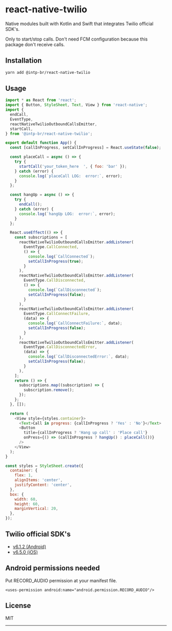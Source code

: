 # react-native-twilio

Native modules built with Kotlin and Swift that integrates Twilio official SDK's.

Only to start/stop calls. Don't need FCM configuration because this package don't receive calls.

## Installation

```sh
yarn add @intp-br/react-native-twilio
```

## Usage

```js
import * as React from 'react';
import { Button, StyleSheet, Text, View } from 'react-native';
import {
  endCall,
  EventType,
  reactNativeTwilioOutboundCallsEmitter,
  startCall,
} from '@intp-br/react-native-twilio';

export default function App() {
  const [callInProgress, setCallInProgress] = React.useState(false);

  const placeCall = async () => {
    try {
      startCall('your_token_here  ', { foo: 'bar' });
    } catch (error) {
      console.log(`placeCall LOG:  error:`, error);
    }
  };

  const hangUp = async () => {
    try {
      endCall();
    } catch (error) {
      console.log(`hangUp LOG:  error:`, error);
    }
  };

  React.useEffect(() => {
    const subscriptions = [
      reactNativeTwilioOutboundCallsEmitter.addListener(
        EventType.CallConnected,
        () => {
          console.log(`CallConnected`);
          setCallInProgress(true);
        }
      ),
      reactNativeTwilioOutboundCallsEmitter.addListener(
        EventType.CallDisconnected,
        () => {
          console.log(`CallDisconnected`);
          setCallInProgress(false);
        }
      ),
      reactNativeTwilioOutboundCallsEmitter.addListener(
        EventType.CallConnectFailure,
        (data) => {
          console.log(`CallConnectFailure:`, data);
          setCallInProgress(false);
        }
      ),
      reactNativeTwilioOutboundCallsEmitter.addListener(
        EventType.CallDisconnectedError,
        (data) => {
          console.log(`CallDisconnectedError:`, data);
          setCallInProgress(false);
        }
      ),
    ];
    return () => {
      subscriptions.map((subscription) => {
        subscription.remove();
      });
    };
  }, []);

  return (
    <View style={styles.container}>
      <Text>Call in progress: {callInProgress ? 'Yes' : 'No'}</Text>
      <Button
        title={callInProgress ? 'Hang up call' : 'Place call'}
        onPress={() => (callInProgress ? hangUp() : placeCall())}
      />
    </View>
  );
}

const styles = StyleSheet.create({
  container: {
    flex: 1,
    alignItems: 'center',
    justifyContent: 'center',
  },
  box: {
    width: 60,
    height: 60,
    marginVertical: 20,
  },
});
```

## Twilio official SDK's

- [v6.1.2 (Android)](https://www.twilio.com/docs/voice/sdks/android/3x-changelog#612)
- [v6.5.0 (iOS)](https://www.twilio.com/docs/voice/sdks/ios/changelog#650)

## Android permissions needed

Put RECORD_AUDIO permission at your manifest file.

```
<uses-permission android:name="android.permission.RECORD_AUDIO"/>
```
## License

MIT

---
